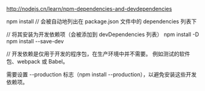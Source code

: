 http://nodejs.cn/learn/npm-dependencies-and-devdependencies

npm install <package-name> // 会被自动地列出在 package.json 文件中的 dependencies 列表下

// 将其安装为开发依赖项（会被添加到 devDependencies 列表）
npm install <package-name> -D
npm install <package-name> --save-dev

// 开发依赖是仅用于开发的程序包，在生产环境中并不需要。 例如测试的软件包、webpack 或 Babel。

需要设置 --production 标志（npm install --production），以避免安装这些开发依赖项。
